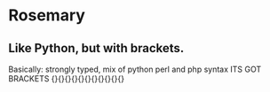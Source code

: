 # Rosemary
## Like Python, but with brackets. 
Basically: strongly typed, mix of python perl and php syntax
ITS GOT BRACKETS {}{}{}{}{}{}{}{}{}{}{}
